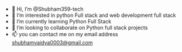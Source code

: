 - 👋 Hi, I’m @Shubham359-tech
- 👀 I’m interested in python Full stack and web development full stack
- 🌱 I’m currently learning Python Full Stack
- 💞️ I’m looking to collaborate on Python full stack projects
- 📫 you can contact me on my email address shubhamvaidya0003@gmail.com


